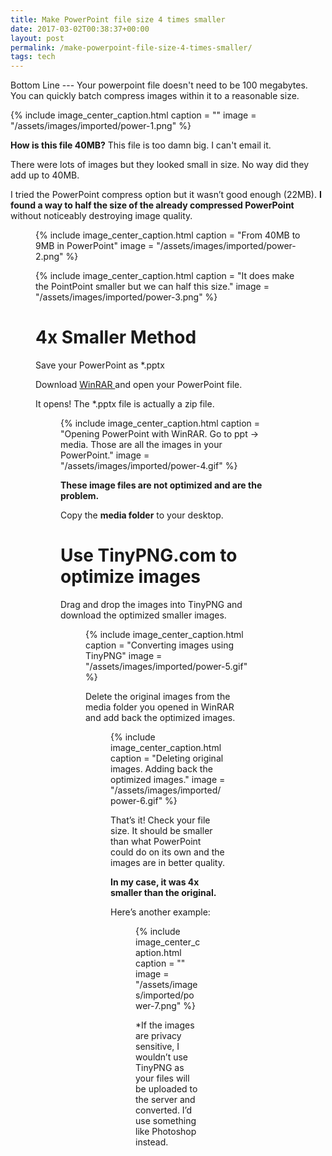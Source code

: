 ```yaml
---
title: Make PowerPoint file size 4 times smaller
date: 2017-03-02T00:38:37+00:00
layout: post
permalink: /make-powerpoint-file-size-4-times-smaller/
tags: tech
---
```


Bottom Line --- Your powerpoint file doesn't need to be 100 megabytes. You can quickly batch compress images within it to a reasonable size.

{% include image_center_caption.html
caption = ""
image = "/assets/images/imported/power-1.png"
%}

**How is this file 40MB?** This file is too damn big. I can't email it.

There were lots of images but they looked small in size. No way did they add up to 40MB.

I tried the PowerPoint compress option but it wasn’t good enough (22MB). **I found a way to half the size of the already compressed PowerPoint** without noticeably destroying image quality.<figure class="wp-caption"> 

{% include image_center_caption.html
caption = "From 40MB to 9MB in PowerPoint"
image = "/assets/images/imported/power-2.png"
%}

{% include image_center_caption.html
caption = "It does make the PointPoint smaller but we can half this size."
image = "/assets/images/imported/power-3.png"
%}

# 4x Smaller Method

Save your PowerPoint as *.pptx

Download <a href="http://www.rarlab.com/download.htm" target="_blank" rel="noopener noreferrer">WinRAR </a>and open your PowerPoint file.

It opens! The *.pptx file is actually a zip file.<figure class="wp-caption"> 

{% include image_center_caption.html
caption = "Opening PowerPoint with WinRAR. Go to ppt -> media. Those are all the images in your PowerPoint."
image = "/assets/images/imported/power-4.gif"
%}

**These image files are not optimized and are the problem.**

Copy the **media folder** to your desktop.

# Use TinyPNG.com to optimize images

Drag and drop the images into TinyPNG and download the optimized smaller images.<figure class="wp-caption"> 

{% include image_center_caption.html
caption = "Converting images using TinyPNG"
image = "/assets/images/imported/power-5.gif"
%}

Delete the original images from the media folder you opened in WinRAR and add back the optimized images.<figure class="wp-caption"> 

{% include image_center_caption.html
caption = "Deleting original images. Adding back the optimized images."
image = "/assets/images/imported/power-6.gif"
%}

That’s it! Check your file size. It should be smaller than what PowerPoint could do on its own and the images are in better quality.

**In my case, it was 4x smaller than the original.**

Here’s another example:<figure class="wp-caption"> 

{% include image_center_caption.html
caption = ""
image = "/assets/images/imported/power-7.png"
%}

*If the images are privacy sensitive, I wouldn’t use TinyPNG as your files will be uploaded to the server and converted. I’d use something like Photoshop instead.